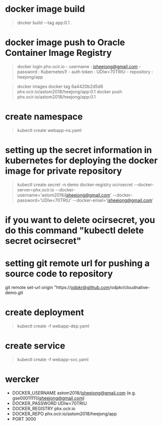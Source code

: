 # docker image build
> docker build --tag app:0.1 .

# docker image push to Oracle Container Image Registry

> docker login phx.ocir.io
    - username : isheejong@gmail.com
    - password : Kubernetes1!
    - auth token : UDlw<nrrqws9><70TRtU
    - repository : heejong/app

 > docker images
 > docker tag 6a4420b2d5d6 phx.ocir.io/astom2018/heejong/app:0.1
 > docker push phx.ocir.io/astom2018/heejong/app:0.1

# create namespace
> kubectl create webapp-ns.yaml


# setting up the secret information in kubernetes for deploying the docker image for private repository
> kubectl create secret -n demo docker-registry ocirsecret --docker-server=phx.ocir.io --docker-username='astom2018/isheejong@gmail.com' --docker-password='UDlw<nrrqws9><70TRtU' --docker-email='isheejong@gmail.com'

# if you want to delete ocirsecret, you do this command "kubectl delete secret ocirsecret" 

 # setting git remote url for pushing a source code to repository
 git remote set-url origin "https://odpkr@github.com/odpkr/cloudnative-demo.git


 # create deployment
> kubectl create -f webapp-dep.yaml

 # create service
> kubectl create -f webapp-svc.yaml 








# wercker
  - DOCKER_USERNAME   astom2018/isheejong@gmail.com (e.g. gse00011111/isheejong@gmail.com)
  - DOCKER_PASSWORD   UDlw<nrrqws9><70TRtU 
  - DOCKER_REGISTRY   phx.ocir.io
  - DOCKER_REPO       phx.ocir.io/astom2018/heejong/app
  - PORT              3000

